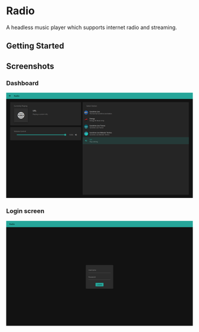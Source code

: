 # Radio

A headless music player which supports internet radio and streaming.

## Getting Started

## Screenshots

### Dashboard

![Dashboard](./screenshots/dash.png)

### Login screen

![Login](./screenshots/login.png)
